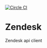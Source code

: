 [![Circle CI](https://circleci.com/gh/BauRo/Zendesk.svg?style=svg&circle-token=038fd3d7911df5f2eb57f6492ef2e3152bfb8e81)](https://circleci.com/gh/BauRo/Zendesk)

Zendesk
=======

Zendesk api client
